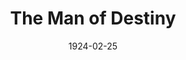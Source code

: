 ---
title: The Man of Destiny
date: 1924-02-25
closing_date: 
layout: productions
featured_image: 
image_caption:
image_credit:
playbill:
category:
Theatre: Theatre Jacksonville
cast:
  The Lieutenant: Dick Grether
  Napoleon: George W. Hardee
  The Lady: Grace Hilditch Holt
  Giuseppe: James Royall
crew:
  Director: Harrison Gibbs Prentice
  Stage Setting: Mrs. Leo Benedict
  Scene Painting: Harrison Gibbs Prentice
understudies:
orchestra:
external_links:
---